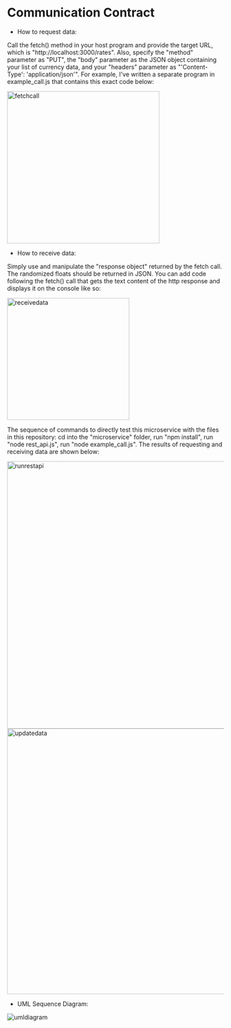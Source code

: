 # Communication Contract

* How to request data:

Call the fetch() method in your host program and provide the target URL, which is "http://localhost:3000/rates". Also, specify the "method" parameter as "PUT", the "body" parameter as the JSON object 
containing your list of currency data, and your "headers" parameter as "'Content-Type': 'application/json'". 
For example, I've written a separate program in example_call.js that contains this exact code below:

<img width="354" alt="fetchcall" src="https://user-images.githubusercontent.com/86948190/218544779-ea6b3968-e977-4cdc-beac-f1798505173c.PNG">

* How to receive data: 

Simply use and manipulate the "response object" returned by the fetch call. The randomized floats should be returned in JSON. 
You can add code following the fetch() call that gets the text content of the http response and displays it on the console like so: 

<img width="284" alt="receivedata" src="https://user-images.githubusercontent.com/86948190/218544819-c3c34803-370b-42c5-8784-785def0f68bc.PNG">

The sequence of commands to directly test this microservice with the files in this repository: 
cd into the "microservice" folder, run "npm install", run "node rest_api.js", run "node example_call.js". The results of requesting and receiving data 
are shown below: 

<img width="622" alt="runrestapi" src="https://user-images.githubusercontent.com/86948190/218544559-c655e1c8-007d-4329-a06d-eee117a43f32.PNG">

<img width="618" alt="updatedata" src="https://user-images.githubusercontent.com/86948190/218544687-c4c59224-edde-405f-a900-3e8bd1d08bb9.PNG">



* UML Sequence Diagram: 

![umldiagram](https://user-images.githubusercontent.com/86948190/218551968-2b3a74f5-03bf-411e-8649-d25179d0b430.PNG)
